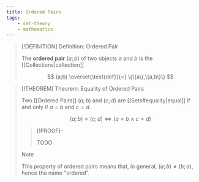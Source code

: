 ```yaml
---
title: Ordered Pairs
tags:
    - set-theory
    - mathematics
---
```



>[!DEFINITION] Definition: Ordered Pair
>
>The **ordered pair** $(a;b)$ of two objects $a$ and $b$ is the [[Collections|collection]]
>
>$$
>(a;b) \overset{\text{def}}{=} \{\{a\},\{a,b\}\}
>$$
>

>[!THEOREM] Theorem: Equality of Ordered Pairs
>
>Two [[Ordered Pairs]] $(a;b)$ and $(c;d)$ are [[Sets#equality|equal]] if and only if $a = b$ and $c = d$.
>
>$$
>(a;b) = (c;d) \iff (a = b \land c=d)
>$$
>
>>[!PROOF]-
>>
>>TODO
>>
>
>>[!NOTE]
>>
>>This property of ordered pairs means that, in general, $(a;b) \ne (b;a)$, hence the name "ordered".
>>
>